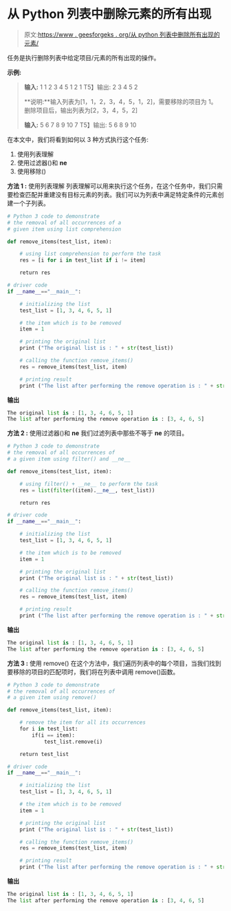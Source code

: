 # 从 Python 列表中删除元素的所有出现

> 原文:[https://www . geesforgeks . org/从 python 列表中删除所有出现的元素/](https://www.geeksforgeeks.org/remove-all-the-occurrences-of-an-element-from-a-list-in-python/)

任务是执行删除列表中给定项目/元素的所有出现的操作。

**示例:**

> **输入:**
> 1 1 2 3 4 5 1 2
> 1
> T5】输出:
> 2 3 4 5 2
> 
> **说明:**输入列表为[1，1，2，3，4，5，1，2]，需要移除的项目为 1。
> 删除项目后，输出列表为[2，3，4，5，2]
> 
> **输入:**
> 5 6 7 8 9 10
> 7
> T5】输出:
> 5 6 8 9 10

在本文中，我们将看到如何以 3 种方式执行这个任务:

1.  使用列表理解
2.  使用过滤器()和 __ne__
3.  使用移除()

**方法 1 :** 使用列表理解
列表理解可以用来执行这个任务，在这个任务中，我们只需要检查匹配并重建没有目标元素的列表。我们可以为列表中满足特定条件的元素创建一个子列表。

```py
# Python 3 code to demonstrate
# the removal of all occurrences of a 
# given item using list comprehension

def remove_items(test_list, item):

    # using list comprehension to perform the task
    res = [i for i in test_list if i != item]

    return res

# driver code
if __name__=="__main__":

    # initializing the list
    test_list = [1, 3, 4, 6, 5, 1]

    # the item which is to be removed
    item = 1

    # printing the original list
    print ("The original list is : " + str(test_list))

    # calling the function remove_items()
    res = remove_items(test_list, item)

    # printing result
    print ("The list after performing the remove operation is : " + str(res))
```

**输出**

```py
The original list is : [1, 3, 4, 6, 5, 1]
The list after performing the remove operation is : [3, 4, 6, 5]

```

**方法 2 :** 使用过滤器()和 __ne__
我们过滤列表中那些不等于 __ne__ 的项目。

```py
# Python 3 code to demonstrate
# the removal of all occurrences of
# a given item using filter() and __ne__

def remove_items(test_list, item):

    # using filter() + __ne__ to perform the task
    res = list(filter((item).__ne__, test_list))

    return res

# driver code
if __name__=="__main__":

    # initializing the list
    test_list = [1, 3, 4, 6, 5, 1]

    # the item which is to be removed
    item = 1

    # printing the original list
    print ("The original list is : " + str(test_list))

    # calling the function remove_items()
    res = remove_items(test_list, item)

    # printing result
    print ("The list after performing the remove operation is : " + str(res))
```

**输出**

```py
The original list is : [1, 3, 4, 6, 5, 1]
The list after performing the remove operation is : [3, 4, 6, 5]

```

**方法 3 :** 使用 remove()
在这个方法中，我们遍历列表中的每个项目，当我们找到要移除的项目的匹配项时，我们将在列表中调用 remove()函数。

```py
# Python 3 code to demonstrate
# the removal of all occurrences of
# a given item using remove()

def remove_items(test_list, item):

    # remove the item for all its occurrences
    for i in test_list:
        if(i == item):
            test_list.remove(i)

    return test_list

# driver code
if __name__=="__main__":

    # initializing the list
    test_list = [1, 3, 4, 6, 5, 1]

    # the item which is to be removed
    item = 1

    # printing the original list
    print ("The original list is : " + str(test_list))

    # calling the function remove_items()
    res = remove_items(test_list, item)

    # printing result
    print ("The list after performing the remove operation is : " + str(res))
```

**输出**

```py
The original list is : [1, 3, 4, 6, 5, 1]
The list after performing the remove operation is : [3, 4, 6, 5]

```